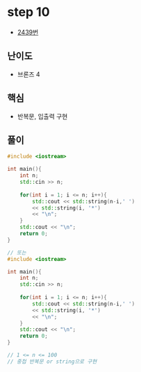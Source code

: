 # step 10
- [2439번](https://www.acmicpc.net/problem/2439)
## 난이도
- 브론즈 4
## 핵심
- 반복문, 입출력 구현

## 풀이
```c++
#include <iostream>

int main(){
    int n;
    std::cin >> n;
    
    for(int i = 1; i <= n; i++){
        std::cout << std::string(n-i,' ')
        << std::string(i, '*')
        << "\n";
    }
    std::cout << "\n";
    return 0;
}

// 또는
#include <iostream>

int main(){
    int n;
    std::cin >> n;
    
    for(int i = 1; i <= n; i++){
        std::cout << std::string(n-i,' ')
        << std::string(i, '*')
        << "\n";
    }
    std::cout << "\n";
    return 0;
}

// 1 <= n <= 100
// 중첩 반복문 or string으로 구현
```